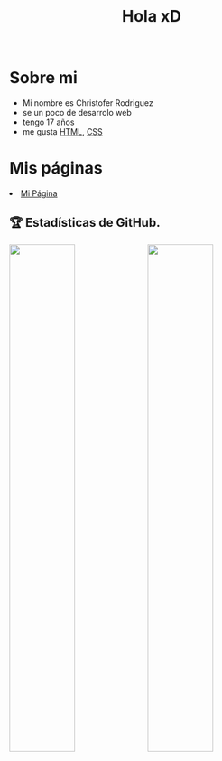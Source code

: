   <br>
  <h1 align="center"> Hola xD </h1>
  <br>
  
# **Sobre mi**

  - Mi nombre es Christofer Rodriguez 
  - se un poco de desarrolo web
  - tengo 17 años
  - me gusta  [HTML](https://es.wikipedia.org/wiki/HTML), [CSS](https://es.wikipedia.org/wiki/CSS)
  
  # **Mis páginas**
  
  <li>
  <a href="http://loco.locodescontrol.xyz" target="_blank">Mi Página</a>
  </li>
  
## 🏆 Estadísticas de GitHub.
<a href="https://github.com/locodescontrol">
  <img src="https://github-readme-stats.anuraghazra1.vercel.app/api?username=locodescontrol&show_icons=true&include_all_commits=false&theme=vision-friendly-dark&count_private=true" width="48%" align="left">
  <img src="https://github-readme-streak-stats.herokuapp.com/?user=locodescontrol&theme=vision-friendly-dark" width="48%">
</a>
